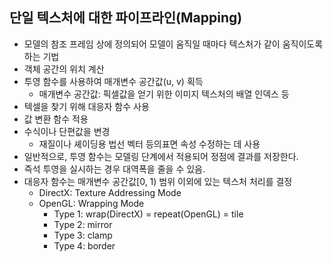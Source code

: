 ## 단일 텍스처에 대한 파이프라인(Mapping)
- 모델의 참조 프레임 상에 정의되어 모델이 움직일 때마다 텍스처가 같이 움직이도록 하는 기법
- 객체 공간의 위치 계산
- 투영 함수를 사용하여 매개변수 공간값(u, v) 획득
  - 매개변수 공간값: 픽셀값을 얻기 위한 이미지 텍스처의 배열 인덱스 등
- 텍셀을 찾기 위해 대응자 함수 사용
- 값 변환 함수 적용
- 수식이나 단편값을 변경
  - 재질이나 셰이딩용 법선 벡터 등의표면 속성 수정하는 데 사용
- 일반적으로, 투영 함수는 모델링 단계에서 적용되어 정점에 결과를 저장한다.
- 즉석 투영을 실시하는 경우 대역폭을 줄을 수 있음.
- 대응자 함수는 매개변수 공간값[0, 1) 범위 이외에 있는 텍스처 처리를 결정
  - DirectX: Texture Addressing Mode
  - OpenGL: Wrapping Mode
    - Type 1: wrap(DirectX) = repeat(OpenGL) = tile
    - Type 2: mirror
    - Type 3: clamp
    - Type 4: border